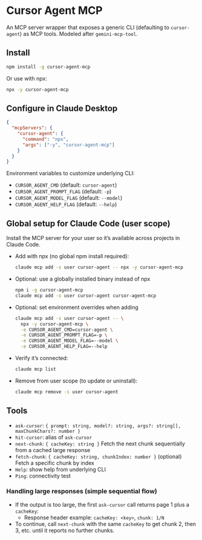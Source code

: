 # Cursor Agent MCP

An MCP server wrapper that exposes a generic CLI (defaulting to `cursor-agent`) as MCP tools. Modeled after `gemini-mcp-tool`.

## Install

```bash
npm install -g cursor-agent-mcp
```

Or use with npx:

```bash
npx -y cursor-agent-mcp
```

## Configure in Claude Desktop

```json
{
  "mcpServers": {
    "cursor-agent": {
      "command": "npx",
      "args": ["-y", "cursor-agent-mcp"]
    }
  }
}
```

Environment variables to customize underlying CLI:
- `CURSOR_AGENT_CMD` (default: `cursor-agent`)
- `CURSOR_AGENT_PROMPT_FLAG` (default: `-p`)
- `CURSOR_AGENT_MODEL_FLAG` (default: `--model`)
- `CURSOR_AGENT_HELP_FLAG` (default: `--help`)

## Global setup for Claude Code (user scope)

Install the MCP server for your user so it’s available across projects in Claude Code.

- Add with npx (no global npm install required):
  ```bash
  claude mcp add -s user cursor-agent -- npx -y cursor-agent-mcp
  ```

- Optional: use a globally installed binary instead of npx
  ```bash
  npm i -g cursor-agent-mcp
  claude mcp add -s user cursor-agent cursor-agent-mcp
  ```

- Optional: set environment overrides when adding
  ```bash
  claude mcp add -s user cursor-agent -- \
    npx -y cursor-agent-mcp \
    -e CURSOR_AGENT_CMD=cursor-agent \
    -e CURSOR_AGENT_PROMPT_FLAG=-p \
    -e CURSOR_AGENT_MODEL_FLAG=--model \
    -e CURSOR_AGENT_HELP_FLAG=--help
  ```

- Verify it’s connected:
  ```bash
  claude mcp list
  ```

- Remove from user scope (to update or uninstall):
  ```bash
  claude mcp remove -s user cursor-agent
  ```

## Tools
- `ask-cursor`: `{ prompt: string, model?: string, args?: string[], maxChunkChars?: number }`
- `hit-cursor`: alias of `ask-cursor`
- `next-chunk`: `{ cacheKey: string }` Fetch the next chunk sequentially from a cached large response
- `fetch-chunk`: `{ cacheKey: string, chunkIndex: number }` (optional) Fetch a specific chunk by index
- `Help`: show help from underlying CLI
- `Ping`: connectivity test

### Handling large responses (simple sequential flow)

- If the output is too large, the first `ask-cursor` call returns page 1 plus a `cacheKey`:
  - Response header example: `cacheKey: <key>`, `chunk: 1/N`
- To continue, call `next-chunk` with the same `cacheKey` to get chunk 2, then 3, etc. until it reports no further chunks.
